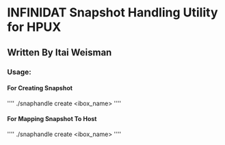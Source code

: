 # INFINIDAT Snapshot Handling Utility for HPUX
## Written By Itai Weisman

### Usage:

#### For Creating Snapshot 
''''
./snaphandle create <ibox_name> <volume name> <snapshot name>
''''

#### For Mapping Snapshot To Host 
''''
./snaphandle create <ibox_name> <snapshot name> <host name>
''''
